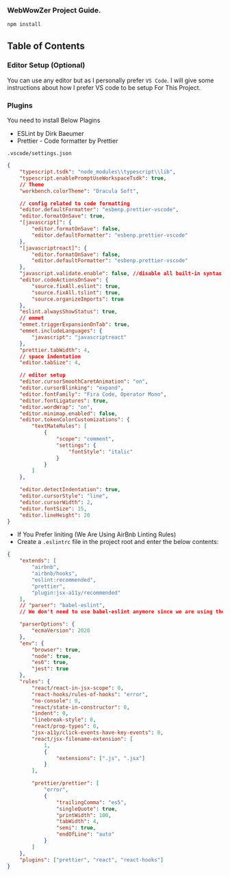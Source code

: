 ### WebWowZer Project Guide.

```bash
npm install
```

## Table of Contents

### Editor Setup (Optional)

You can use any editor but as I personally prefer `VS Code`. I will give some instructions about how I prefer VS code to be setup For This Project.

### Plugins

You need to install Below Plagins

-   ESLint by Dirk Baeumer
-   Prettier - Code formatter by Prettier

`.vscode/settings.json`

```json
{
    "typescript.tsdk": "node_modules\\typescript\\lib",
    "typescript.enablePromptUseWorkspaceTsdk": true,
    // Theme
    "workbench.colorTheme": "Dracula Soft",

    // config related to code formatting
    "editor.defaultFormatter": "esbenp.prettier-vscode",
    "editor.formatOnSave": true,
    "[javascript]": {
        "editor.formatOnSave": false,
        "editor.defaultFormatter": "esbenp.prettier-vscode"
    },
    "[javascriptreact]": {
        "editor.formatOnSave": false,
        "editor.defaultFormatter": "esbenp.prettier-vscode"
    },
    "javascript.validate.enable": false, //disable all built-in syntax checking
    "editor.codeActionsOnSave": {
        "source.fixAll.eslint": true,
        "source.fixAll.tslint": true,
        "source.organizeImports": true
    },
    "eslint.alwaysShowStatus": true,
    // emmet
    "emmet.triggerExpansionOnTab": true,
    "emmet.includeLanguages": {
        "javascript": "javascriptreact"
    },
    "prettier.tabWidth": 4,
    // space indentation
    "editor.tabSize": 4,

    // editor setup
    "editor.cursorSmoothCaretAnimation": "on",
    "editor.cursorBlinking": "expand",
    "editor.fontFamily": "Fira Code, Operator Mono",
    "editor.fontLigatures": true,
    "editor.wordWrap": "on",
    "editor.minimap.enabled": false,
    "editor.tokenColorCustomizations": {
        "textMateRules": [
            {
                "scope": "comment",
                "settings": {
                    "fontStyle": "italic"
                }
            }
        ]
    },

    "editor.detectIndentation": true,
    "editor.cursorStyle": "line",
    "editor.cursorWidth": 2,
    "editor.fontSize": 15,
    "editor.lineHeight": 20
}
```

-   If You Prefer liniting (We Are Using AirBnb Linting Rules)
-   Create a `.eslintrc` file in the project root and enter the below contents:

```json
{
    "extends": [
        "airbnb",
        "airbnb/hooks",
        "eslint:recommended",
        "prettier",
        "plugin:jsx-a11y/recommended"
    ],
    // "parser": "babel-eslint",
    // We don't need to use babel-eslint anymore since we are using the latest version of eslint

    "parserOptions": {
        "ecmaVersion": 2020
    },
    "env": {
        "browser": true,
        "node": true,
        "es6": true,
        "jest": true
    },
    "rules": {
        "react/react-in-jsx-scope": 0,
        "react-hooks/rules-of-hooks": "error",
        "no-console": 0,
        "react/state-in-constructor": 0,
        "indent": 0,
        "linebreak-style": 0,
        "react/prop-types": 0,
        "jsx-a11y/click-events-have-key-events": 0,
        "react/jsx-filename-extension": [
            1,
            {
                "extensions": [".js", ".jsx"]
            }
        ],

        "prettier/prettier": [
            "error",
            {
                "trailingComma": "es5",
                "singleQuote": true,
                "printWidth": 100,
                "tabWidth": 4,
                "semi": true,
                "endOfLine": "auto"
            }
        ]
    },
    "plugins": ["prettier", "react", "react-hooks"]
}
```
